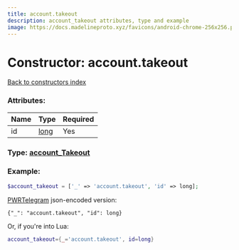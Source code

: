 ```yaml
---
title: account.takeout
description: account_takeout attributes, type and example
image: https://docs.madelineproto.xyz/favicons/android-chrome-256x256.png
---
```

# Constructor: account.takeout  
[Back to constructors index](index.md)



### Attributes:

| Name     |    Type       | Required |
|----------|---------------|----------|
|id|[long](../types/long.md) | Yes|



### Type: [account\_Takeout](../types/account_Takeout.md)


### Example:

```php
$account_takeout = ['_' => 'account.takeout', 'id' => long];
```  

[PWRTelegram](https://pwrtelegram.xyz) json-encoded version:

```
{"_": "account.takeout", "id": long}
```


Or, if you're into Lua:

```lua
account_takeout={_='account.takeout', id=long}

```


